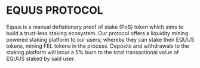 # EQUUS PROTOCOL
Equus is a manual deflationary proof of stake (PoS) token which aims to build a trust-less staking ecosystem. Our protocol offers a liquidity mining powered staking platform to our users; whereby they can stake their EQUUS tokens, mining FEL tokens in the process. Deposits and withdrawals to the staking platform will incur a 5% burn to the total transactional value of EQUUS staked by said user. 
